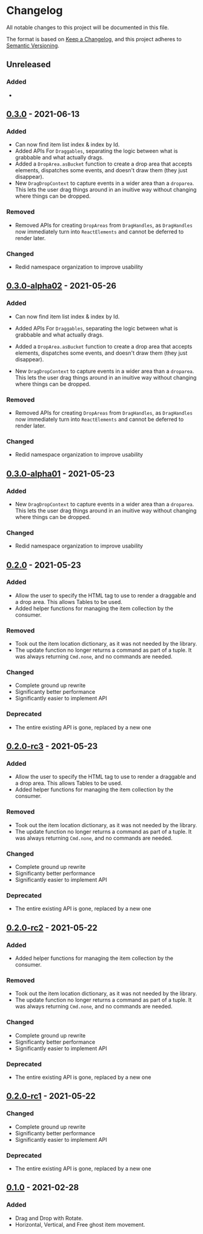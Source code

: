 # Changelog

All notable changes to this project will be documented in this file.

The format is based on [Keep a Changelog](https://keepachangelog.com/en/1.0.0/),
and this project adheres to [Semantic Versioning](https://semver.org/spec/v2.0.0.html).

## Unreleased

### Added
- 

## [0.3.0] - 2021-06-13

### Added
- Can now find item list index & index by Id.
- Added APIs For `Draggables`, separating the logic between what is grabbable and what actually drags.
- Added a `DropArea.asBucket` function to create a drop area that accepts elements, dispatches some events, and doesn't draw them (they just disappear).
- New `DragDropContext` to capture events in a wider area than a `droparea`. This lets the user drag things around in an inuitive way without changing where things can be dropped.

### Removed
- Removed APIs for creating `DropAreas` from `DragHandles`, as `DragHandles` now immediately turn into `ReactElements` and cannot be deferred to render later.

### Changed
- Redid namespace organization to improve usability

## [0.3.0-alpha02] - 2021-05-26

### Added
- Can now find item list index & index by Id.
- Added APIs For `Draggables`, separating the logic between what is grabbable and what actually drags.
- Added a `DropArea.asBucket` function to create a drop area that accepts elements, dispatches some events, and doesn't draw them (they just disappear).

- New `DragDropContext` to capture events in a wider area than a `droparea`. This lets the user drag things around in an inuitive way without changing where things can be dropped.

### Removed
- Removed APIs for creating `DropAreas` from `DragHandles`, as `DragHandles` now immediately turn into `ReactElements` and cannot be deferred to render later.

### Changed
- Redid namespace organization to improve usability

## [0.3.0-alpha01] - 2021-05-23

### Added
- New `DragDropContext` to capture events in a wider area than a `droparea`. This lets the user drag things around in an inuitive way without changing where things can be dropped.

### Changed
- Redid namespace organization to improve usability

## [0.2.0] - 2021-05-23

### Added
- Allow the user to specify the HTML tag to use to render a draggable and a drop area. This allows Tables to be used.
- Added helper functions for managing the item collection by the consumer.

### Removed
- Took out the item location dictionary, as it was not needed by the library.
- The update function no longer returns a command as part of a tuple. It was always returning `Cmd.none`, and no commands are needed.

### Changed
- Complete ground up rewrite
- Significanty better performance
- Significantly easier to implement API

### Deprecated
- The entire existing API is gone, replaced by a new one

## [0.2.0-rc3] - 2021-05-23

### Added
- Allow the user to specify the HTML tag to use to render a draggable and a drop area. This allows Tables to be used.
- Added helper functions for managing the item collection by the consumer.

### Removed
- Took out the item location dictionary, as it was not needed by the library.
- The update function no longer returns a command as part of a tuple. It was always returning `Cmd.none`, and no commands are needed.

### Changed
- Complete ground up rewrite
- Significanty better performance
- Significantly easier to implement API

### Deprecated
- The entire existing API is gone, replaced by a new one

## [0.2.0-rc2] - 2021-05-22

### Added
- Added helper functions for managing the item collection by the consumer.

### Removed
- Took out the item location dictionary, as it was not needed by the library.
- The update function no longer returns a command as part of a tuple. It was always returning `Cmd.none`, and no commands are needed.

### Changed
- Complete ground up rewrite
- Significanty better performance
- Significantly easier to implement API

### Deprecated
- The entire existing API is gone, replaced by a new one

## [0.2.0-rc1] - 2021-05-22

### Changed
- Complete ground up rewrite
- Significanty better performance
- Significantly easier to implement API

### Deprecated
- The entire existing API is gone, replaced by a new one

## [0.1.0] - 2021-02-28

### Added
- Drag and Drop with Rotate.
- Horizontal, Vertical, and Free ghost item movement.

[Unreleased]: https://github.com/PaigeM89/Elmish.DragAndDrop/compare/v0.3.0...HEAD
[0.3.0]: https://github.com/PaigeM89/Elmish.DragAndDrop/compare/v0.2.0...v0.3.0
[0.3.0-alpha02]: https://github.com/PaigeM89/Elmish.DragAndDrop/compare/v0.2.0...v0.3.0-alpha02
[0.3.0-alpha01]: https://github.com/PaigeM89/Elmish.DragAndDrop/compare/v0.2.0...v0.3.0-alpha01
[0.2.0]: https://github.com/PaigeM89/Elmish.DragAndDrop/compare/v0.1.0...v0.2.0
[0.2.0-rc3]: https://github.com/PaigeM89/Elmish.DragAndDrop/compare/v0.1.0...v0.2.0-rc3
[0.2.0-rc2]: https://github.com/PaigeM89/Elmish.DragAndDrop/compare/v0.1.0...v0.2.0-rc2
[0.2.0-rc1]: https://github.com/PaigeM89/Elmish.DragAndDrop/compare/v0.1.0...v0.2.0-rc1
[0.1.0]: https://github.com/PaigeM89/Elmish.DragAndDrop/releases/tag/v0.1.0

